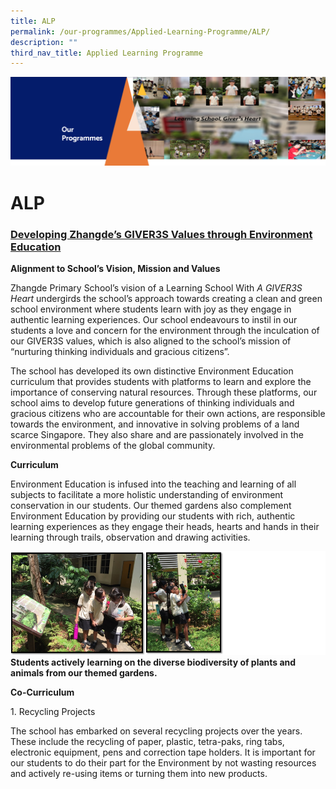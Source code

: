 ```yaml
---
title: ALP
permalink: /our-programmes/Applied-Learning-Programme/ALP/
description: ""
third_nav_title: Applied Learning Programme
---
```

![](/images/OurProgrammes1.png)

ALP
===

### <u><b>Developing Zhangde’s GIVER3S Values through Environment Education</b></u>

  

<b>Alignment to School’s Vision, Mission and Values</b>

Zhangde Primary School’s vision of a Learning School With <i>A GIVER3S Heart</i> undergirds the school’s approach towards creating a clean and green school environment where students learn with joy as they engage in authentic learning experiences. Our school endeavours to instil in our students a love and concern for the environment through the inculcation of our GIVER3S values, which is also aligned to the school’s mission of “nurturing thinking individuals and gracious citizens”.

  

The school has developed its own distinctive Environment Education curriculum that provides students with platforms to learn and explore the importance of conserving natural resources. Through these platforms, our school aims to develop future generations of thinking individuals and gracious citizens who are accountable for their own actions, are responsible towards the environment, and innovative in solving problems of a land scarce Singapore. They also share and are passionately involved in the environmental problems of the global community.

  

  

<b>Curriculum</b>

  

Environment Education is infused into the teaching and learning of all subjects to facilitate a more holistic understanding of environment conservation in our students. Our themed gardens also complement Environment Education by providing our students with rich, authentic learning experiences as they engage their heads, hearts and hands in their learning through trails, observation and drawing activities.

![](/images/ALP1.png)
<b>Students actively learning on the diverse biodiversity of plants and animals from our themed gardens.</b>

<b>Co-Curriculum</b>

  

1\. Recycling Projects

  

The school has embarked on several recycling projects over the years. These include the recycling of paper, plastic, tetra-paks, ring tabs, electronic equipment, pens and correction tape holders. It is important for our students to do their part for the Environment by not wasting resources and actively re-using items or turning them into new products.